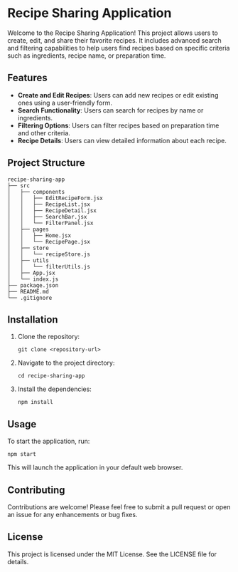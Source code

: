 # Recipe Sharing Application

Welcome to the Recipe Sharing Application! This project allows users to create, edit, and share their favorite recipes. It includes advanced search and filtering capabilities to help users find recipes based on specific criteria such as ingredients, recipe name, or preparation time.

## Features

- **Create and Edit Recipes**: Users can add new recipes or edit existing ones using a user-friendly form.
- **Search Functionality**: Users can search for recipes by name or ingredients.
- **Filtering Options**: Users can filter recipes based on preparation time and other criteria.
- **Recipe Details**: Users can view detailed information about each recipe.

## Project Structure

```
recipe-sharing-app
├── src
│   ├── components
│   │   ├── EditRecipeForm.jsx
│   │   ├── RecipeList.jsx
│   │   ├── RecipeDetail.jsx
│   │   ├── SearchBar.jsx
│   │   └── FilterPanel.jsx
│   ├── pages
│   │   ├── Home.jsx
│   │   └── RecipePage.jsx
│   ├── store
│   │   └── recipeStore.js
│   ├── utils
│   │   └── filterUtils.js
│   ├── App.jsx
│   └── index.js
├── package.json
├── README.md
└── .gitignore
```

## Installation

1. Clone the repository:
   ```
   git clone <repository-url>
   ```
2. Navigate to the project directory:
   ```
   cd recipe-sharing-app
   ```
3. Install the dependencies:
   ```
   npm install
   ```

## Usage

To start the application, run:
```
npm start
```
This will launch the application in your default web browser.

## Contributing

Contributions are welcome! Please feel free to submit a pull request or open an issue for any enhancements or bug fixes.

## License

This project is licensed under the MIT License. See the LICENSE file for details.
